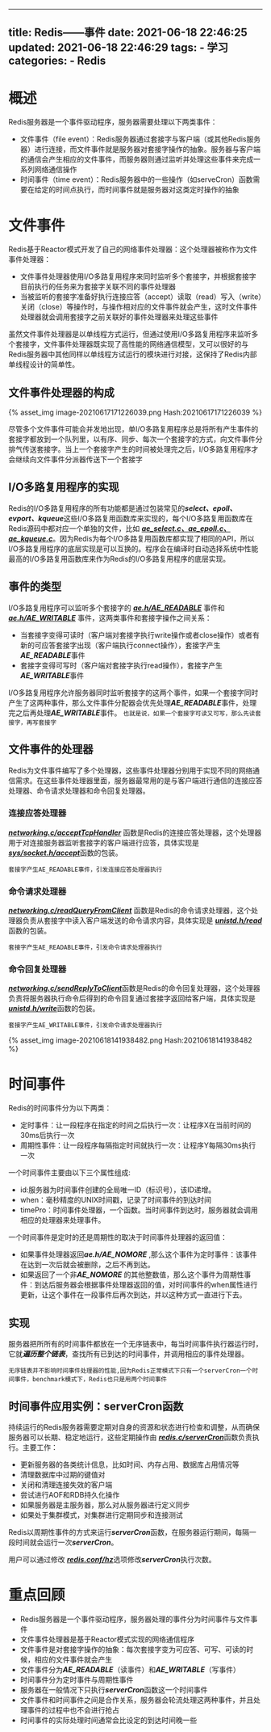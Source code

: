 
---
title: Redis——事件
date: 2021-06-18 22:46:25
updated: 2021-06-18 22:46:29
tags:
    - 学习
categories:
    - Redis
---
# 概述

Redis服务器是一个事件驱动程序，服务器需要处理以下两类事件：

- 文件事件（file event）：Redis服务器通过套接字与客户端（或其他Redis服务器）进行连接，而文件事件就是服务器对套接字操作的抽象。服务器与客户端的通信会产生相应的文件事件，而服务器则通过监听并处理这些事件来完成一系列网络通信操作
- 时间事件（time event）：Redis服务器中的一些操作（如serveCron）函数需要在给定的时间点执行，而时间事件就是服务器对这类定时操作的抽象

# 文件事件

Redis基于Reactor模式开发了自己的网络事件处理器：这个处理器被称作为文件事件处理器：

- 文件事件处理器使用I/O多路复用程序来同时监听多个套接字，并根据套接字目前执行的任务来为套接字关联不同的事件处理器
- 当被监听的套接字准备好执行连接应答（accept）读取（read）写入（write）关闭（close）等操作时，与操作相对应的文件事件就会产生，这时文件事件处理器就会调用套接字之前关联好的事件处理器来处理这些事件

虽然文件事件处理器是以单线程方式运行，但通过使用I/O多路复用程序来监听多个套接字，文件事件处理器既实现了高性能的网络通信模型，又可以很好的与Redis服务器中其他同样以单线程方试运行的模块进行对接，这保持了Redis内部单线程设计的简单性。

## 文件事件处理器的构成

{% asset_img image-20210617171226039.png Hash:20210617171226039  %}

尽管多个文件事件可能会并发地出现，单I/O多路复用程序总是将所有产生事件的套接字都放到一个队列里，以有序、同步、每次一个套接字的方式，向文件事件分排气传送套接字。当上一个套接字产生的时间被处理完之后，I/O多路复用程序才会继续向文件事件分派器传送下一个套接字

## I/O多路复用程序的实现

Redis的I/O多路复用程序的所有功能都是通过包装常见的***select、epoll、evport、kqueue***这些I/O多路复用函数库来实现的，每个I/O多路复用函数库在Redis源码中都对应一个单独的文件，比如 <u>***ae_select.c、ae_epoll.c、ae_kqueue.c***</u>。因为Redis为每个I/O多路复用函数库都实现了相同的API，所以I/O多路复用程序的底层实现是可以互换的。程序会在编译时自动选择系统中性能最高的I/O多路复用函数库来作为Redis的I/O多路复用程序的底层实现。

## 事件的类型

I/O多路复用程序可以监听多个套接字的 <u>***ae.h/AE_READABLE***</u> 事件和 <u>***ae.h/AE_WRITABLE***</u> 事件，这两类事件和套接字操作之间关系：

- 当套接字变得可读时（客户端对套接字执行write操作或者close操作）或者有新的可应答套接字出现（客户端执行connect操作），套接字产生***AE_READABLE***事件
- 套接字变得可写时（客户端对套接字执行read操作），套接字产生***AE_WRITABLE***事件

I/O多路复用程序允许服务器同时监听套接字的这两个事件，如果一个套接字同时产生了这两种事件，那么文件事件分配器会优先处理***AE_READABLE***事件，处理完之后再处理***AE_WRITABLE***事件。
`也就是说，如果一个套接字可读又可写，那么先读套接字，再写套接字`

## 文件事件的处理器

Redis为文件事件编写了多个处理器，这些事件处理器分别用于实现不同的网络通信需求。在这些事件处理器里面，服务器最常用的是与客户端进行通信的连接应答处理器、命令请求处理器和命令回复处理器。

### 连接应答处理器

<u>***networking.c/acceptTcpHandler***</u> 函数是Redis的连接应答处理器，这个处理器用于对连接服务器监听套接字的客户端进行应答，具体实现是 <u>***sys/socket.h/accept***</u>函数的包装。

`套接字产生AE_READABLE事件，引发连接应答处理器执行`

### 命令请求处理器

<u>***networking.c/readQueryFromClient***</u> 函数是Redis的命令请求处理器，这个处理器负责从套接字中读入客户端发送的命令请求内容，具体实现是 <u>***unistd.h/read***</u>函数的包装。

`套接字产生AE_READABLE事件，引发命令请求处理器执行`

### 命令回复处理器

<u>***networking.c/sendReplyToClient***</u>函数是Redis的命令回复处理器，这个处理器负责将服务器执行命令后得到的命令回复通过套接字返回给客户端，具体实现是 <u>***unistd.h/write***</u>函数的包装。

`套接字产生AE_WRITABLE事件，引发命令请求处理器执行`

{% asset_img image-20210618141938482.png Hash:20210618141938482  %}

# 时间事件

Redis的时间事件分为以下两类：

- 定时事件：让一段程序在指定的时间之后执行一次：让程序X在当前时间的30ms后执行一次
- 周期性事件：让一段程序每隔指定时间就执行一次：让程序Y每隔30ms执行一次

一个时间事件主要由以下三个属性组成:

- id:服务器为时间事件创建的全局唯一ID（标识号），该ID递增。
- when：毫秒精度的UNIX时间戳，记录了时间事件的到达时间
- timePro：时间事件处理器，一个函数。当时间事件到达时，服务器就会调用相应的处理器来处理事件。

一个时间事件是定时的还是周期性的取决于时间事件处理器的返回值：

- 如果事件处理器返回***ae.h/AE_NOMORE*** ,那么这个事件为定时事件：该事件在达到一次后就会被删除，之后不再到达。
- 如果返回了一个非***AE_NOMORE*** 的其他整数值，那么这个事件为周期性事件：到达后服务器会根据事件处理器返回的值，对时间事件的when属性进行更新，让这个事件在一段事件后再次到达，并以这种方式一直进行下去。

## 实现

​	服务器把所所有的时间事件都放在一个无序链表中，每当时间事件执行器运行时，它就***遍历整个链表***，查找所有已到达的时间事件，并调用相应的事件处理器。

`无序链表并不影响时间事件处理器的性能,因为Redis正常模式下只有一个serverCron一个时间事件，benchmark模式下，Redis也只是用两个时间事件`

## 时间事件应用实例：serverCron函数

持续运行的Redis服务器需要定期对自身的资源和状态进行检查和调整，从而确保服务器可以长期、稳定地运行，这些定期操作由 <u>***redis.c/serverCron***</u>函数负责执行。主要工作：

- 更新服务器的各类统计信息，比如时间、内存占用、数据库占用情况等
- 清理数据库中过期的键值对
- 关闭和清理连接失效的客户端
- 尝试进行AOF和RDB持久化操作
- 如果服务器是主服务器，那么对从服务器进行定义同步
- 如果处于集群模式，对集群进行定期同步和连接测试

Redis以周期性事件的方式来运行***serverCron***函数，在服务器运行期间，每隔一段时间就会运行一次***serverCron***。

用户可以通过修改 <u>***redis.conf/hz***</u>选项修改***serverCron***执行次数。

# 重点回顾

- Redis服务器是一个事件驱动程序，服务器处理的事件分为时间事件与文件事件
- 文件事件处理器是基于Reactor模式实现的网络通信程序
- 文件事件是对套接字操作的抽象：每次套接字变为可应答、可写、可读的时候，相应的文件事件就会产生
- 文件事件分为***AE_READABLE***（读事件）和***AE_WRITABLE***（写事件）
- 时间事件分为定时事件与周期性事件
- 服务器在一般情况下只执行***serverCron***函数这一个时间事件
- 文件事件和时间事件之间是合作关系，服务器会轮流处理这两种事件，并且处理事件的过程中也不会进行抢占
- 时间事件的实际处理时间通常会比设定的到达时间晚一些

